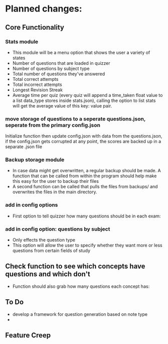 # Planned changes:
## Core Functionality
### Stats module
- This module will be a menu option that shows the user a variety of states
- Number of questions that are loaded in quizzer
- Number of questions by subject type
- Total number of questions they've answered
- Total correct attempts
- Total incorrect attempts
- Longest Revision Streak
- Average time per quiz (every quiz will append a time_taken float value to a list data_type stores inside stats.json), calling the option to list stats will get the average value of this key: value pair.
### move storage of questions to a seperate questions.json, seperate from the primary config.json
Initialize function then update config.json with data from the questions.json, if the config.json gets corrupted at any point, the scores are backed up in a separate .json file
### Backup storage module
- In case data might get overwritten, a regular backup should be made. A function that can be called from within the program should help make this easy for the user to backup their files
- A second function can be called that pulls the files from backups/ and overwrites the files in the main directory.
### add in config options
- First option to tell quizzer how many questions should be in each exam:
### add in config option: questions by subject
- Only effects the question type
- This option will allow the user to specify whether they want more or less questions from certain fields of study
## Check function to see which concepts have questions and which don't
- Function should also grab how many questions each concept has:
## To Do
- develop a framework for question generation based on note type
- 
## Feature Creep
